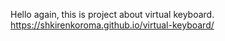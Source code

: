Hello again, this is project about virtual keyboard.
https://shkirenkoroma.github.io/virtual-keyboard/
